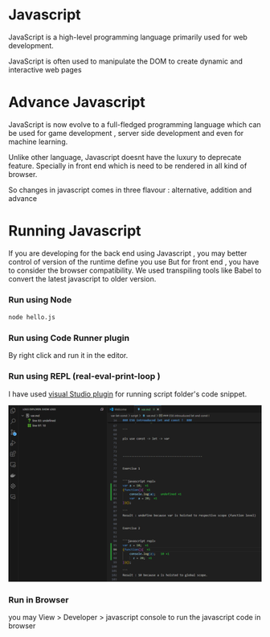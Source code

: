 # Javascript #  

JavaScript is a  high-level programming language primarily used for web development. 

JavaScript is often used to manipulate the DOM to create dynamic and interactive web pages

# Advance Javascript #
JavaScript is now evolve to a full-fledged programming language which can be used for game development , 
server side development and even for machine learning.

Unlike other language, Javascript doesnt have the luxury to deprecate feature. 
Specially in front end which is need to be rendered in all kind of browser.

So changes in javascript comes in three flavour : alternative, addition and advance 


# Running Javascript #
If you are developing for the back end using Javascript , you may better control of version of the runtime define you use
But for front end , you have to consider the browser compatibility. We used transpiling tools like Babel to convert the latest javascript to older version.

### Run using Node ###

```cmd
node hello.js 
```

### Run using Code Runner plugin ###

By right click and run it in the editor. 

### Run using REPL (real-eval-print-loop ) ###

I have used [visual Studio plugin](https://marketplace.visualstudio.com/items?itemName=achil.vscode-javascript-repl) 
for running script folder's code snippet.

![Alt Text](asset/repl.png)

### Run in Browser ###

you may View > Developer > javascript console to run the javascript code in browser


